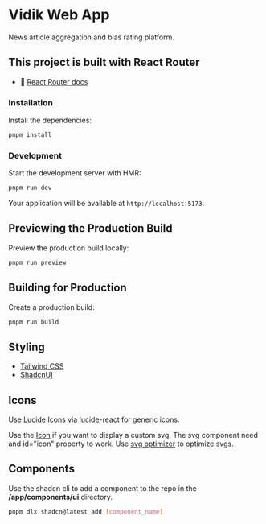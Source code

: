 # Vidik Web App

News article aggregation and bias rating platform.

## This project is built with React Router

- 📖 [React Router docs](https://reactrouter.com/)

### Installation

Install the dependencies:

```bash
pnpm install
```

### Development

Start the development server with HMR:

```bash
pnpm run dev
```

Your application will be available at `http://localhost:5173`.

## Previewing the Production Build

Preview the production build locally:

```bash
pnpm run preview
```

## Building for Production

Create a production build:

```bash
pnpm run build
```

## Styling

- [Tailwind CSS](https://tailwindcss.com/)
- [ShadcnUI](https://ui.shadcn.com/)

## Icons

Use [Lucide Icons](https://lucide.dev/icons/) via lucide-react for generic icons.

Use the [Icon](/app/components/icon.tsx) if you want to display a custom svg. The svg component need and id="icon" property to work.
Use [svg optimizer](https://jakearchibald.github.io/svgomg/) to optimize svgs.

## Components

Use the shadcn cli to add a component to the repo in the **/app/components/ui** directory.

```bash
pnpm dlx shadcn@latest add [component_name]
```
